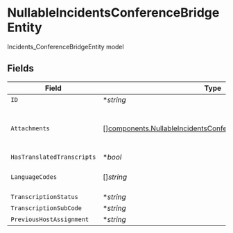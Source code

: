# NullableIncidentsConferenceBridgeEntity

Incidents_ConferenceBridgeEntity model


## Fields

| Field                                                                                                                                          | Type                                                                                                                                           | Required                                                                                                                                       | Description                                                                                                                                    |
| ---------------------------------------------------------------------------------------------------------------------------------------------- | ---------------------------------------------------------------------------------------------------------------------------------------------- | ---------------------------------------------------------------------------------------------------------------------------------------------- | ---------------------------------------------------------------------------------------------------------------------------------------------- |
| `ID`                                                                                                                                           | **string*                                                                                                                                      | :heavy_minus_sign:                                                                                                                             | N/A                                                                                                                                            |
| `Attachments`                                                                                                                                  | [][components.NullableIncidentsConferenceBridgeEntityAttachment](../../models/components/nullableincidentsconferencebridgeentityattachment.md) | :heavy_minus_sign:                                                                                                                             | A list of objects attached to this item. Can be one of: LinkEntity, CustomerSupportIssueEntity, or GenericAttachmentEntity                     |
| `HasTranslatedTranscripts`                                                                                                                     | **bool*                                                                                                                                        | :heavy_minus_sign:                                                                                                                             | N/A                                                                                                                                            |
| `LanguageCodes`                                                                                                                                | []*string*                                                                                                                                     | :heavy_minus_sign:                                                                                                                             | A list of language codes that have translated transcripts for this conference bridge                                                           |
| `TranscriptionStatus`                                                                                                                          | **string*                                                                                                                                      | :heavy_minus_sign:                                                                                                                             | N/A                                                                                                                                            |
| `TranscriptionSubCode`                                                                                                                         | **string*                                                                                                                                      | :heavy_minus_sign:                                                                                                                             | N/A                                                                                                                                            |
| `PreviousHostAssignment`                                                                                                                       | **string*                                                                                                                                      | :heavy_minus_sign:                                                                                                                             | N/A                                                                                                                                            |